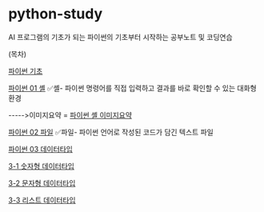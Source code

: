 # python-study
AI 프로그램의 기초가 되는 파이썬의 기초부터 시작하는 공부노트 및 코딩연습

(목차)

[파이썬 기초](python_0.ipynb)

[파이썬 01 셸](python_01_shell.ipynb)
✅셸- 파이썬 명령어를 직접 입력하고 결과를 바로 확인할 수 있는 대화형 환경

----->이미지요약 = [파이썬 셸 이미지요약](파이썬_01_이미지요약.png)

[파이썬 02 파일](python_02_file.ipynb)
✅파일- 파이썬 언어로 작성된 코드가 담긴 텍스트 파일

[파이썬 03 데이터타입](python_03(0)_datatype.ipynb)

 [3-1 숫자형 데이터타입](python_03(1)_datatype_v2.ipynb)
 
 [3-2 문자형 데이터타입](python_03(2)_datatype.ipynb)
 
 [3-3 리스트 데이터타입](python_03(3)_datatype.ipynb)

